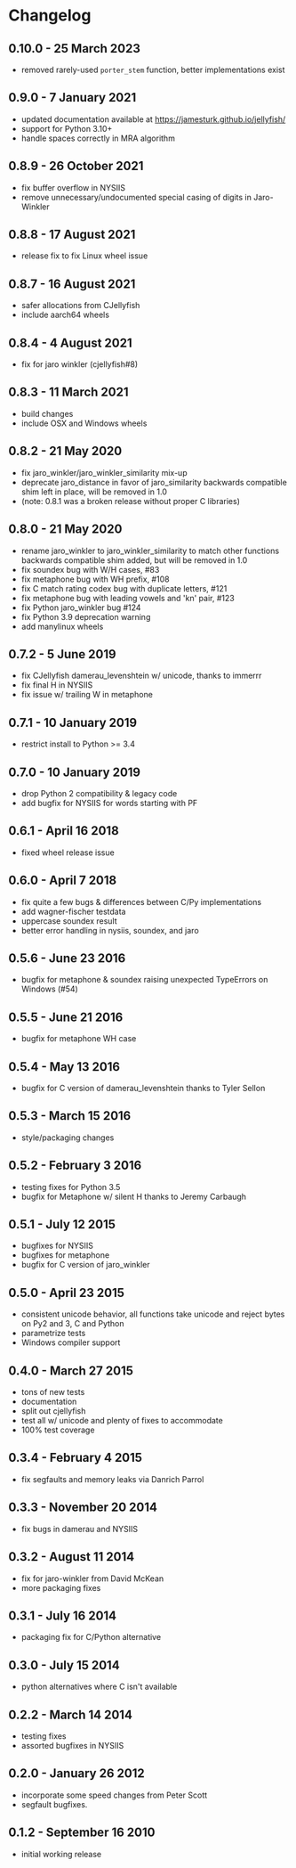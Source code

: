 Changelog
=========

0.10.0 - 25 March 2023
---------------------
* removed rarely-used `porter_stem` function, better implementations exist

0.9.0 - 7 January 2021
----------------------
* updated documentation available at https://jamesturk.github.io/jellyfish/
* support for Python 3.10+
* handle spaces correctly in MRA algorithm

0.8.9 - 26 October 2021
-----------------------
* fix buffer overflow in NYSIIS
* remove unnecessary/undocumented special casing of digits in Jaro-Winkler

0.8.8 - 17 August 2021
----------------------
* release fix to fix Linux wheel issue

0.8.7 - 16 August 2021
----------------------
* safer allocations from CJellyfish
* include aarch64 wheels

0.8.4 - 4 August 2021
---------------------
* fix for jaro winkler (cjellyfish#8)

0.8.3 - 11 March 2021
---------------------
* build changes
* include OSX and Windows wheels

0.8.2 - 21 May 2020
-------------------
* fix jaro_winkler/jaro_winkler_similarity mix-up
* deprecate jaro_distance in favor of jaro_similarity
  backwards compatible shim left in place, will be removed in 1.0
* (note: 0.8.1 was a broken release without proper C libraries)

0.8.0 - 21 May 2020
-------------------
* rename jaro_winkler to jaro_winkler_similarity to match other functions
  backwards compatible shim added, but will be removed in 1.0
* fix soundex bug with W/H cases, #83
* fix metaphone bug with WH prefix, #108
* fix C match rating codex bug with duplicate letters, #121
* fix metaphone bug with leading vowels and 'kn' pair, #123
* fix Python jaro_winkler bug #124
* fix Python 3.9 deprecation warning
* add manylinux wheels

0.7.2 - 5 June 2019
-----------------------
* fix CJellyfish damerau_levenshtein w/ unicode, thanks to immerrr
* fix final H in NYSIIS
* fix issue w/ trailing W in metaphone

0.7.1 - 10 January 2019
-----------------------
* restrict install to Python >= 3.4

0.7.0 - 10 January 2019
-----------------------
* drop Python 2 compatibility & legacy code
* add bugfix for NYSIIS for words starting with PF

0.6.1 - April 16 2018
---------------------
* fixed wheel release issue

0.6.0 - April 7 2018
--------------------
* fix quite a few bugs & differences between C/Py implementations
* add wagner-fischer testdata
* uppercase soundex result
* better error handling in nysiis, soundex, and jaro

0.5.6 - June 23 2016
--------------------
* bugfix for metaphone & soundex raising unexpected TypeErrors on Windows (#54)

0.5.5 - June 21 2016
--------------------
* bugfix for metaphone WH case

0.5.4 - May 13 2016
-------------------
* bugfix for C version of damerau_levenshtein thanks to Tyler Sellon

0.5.3 - March 15 2016
---------------------
* style/packaging changes


0.5.2 - February 3 2016
-----------------------

* testing fixes for Python 3.5
* bugfix for Metaphone w/ silent H thanks to Jeremy Carbaugh

0.5.1 - July 12 2015
--------------------

* bugfixes for NYSIIS
* bugfixes for metaphone
* bugfix for C version of jaro_winkler

0.5.0 - April 23 2015
---------------------

* consistent unicode behavior, all functions take unicode and reject bytes on Py2 and 3, C and Python
* parametrize tests
* Windows compiler support

0.4.0 - March 27 2015
---------------------

* tons of new tests
* documentation
* split out cjellyfish
* test all w/ unicode and plenty of fixes to accommodate
* 100% test coverage

0.3.4 - February 4 2015
-----------------------

* fix segfaults and memory leaks via Danrich Parrol

0.3.3 - November 20 2014
------------------------

* fix bugs in damerau and NYSIIS

0.3.2 -  August 11 2014
-----------------------

* fix for jaro-winkler from David McKean
* more packaging fixes

0.3.1 - July 16 2014
--------------------

* packaging fix for C/Python alternative

0.3.0 - July 15 2014
--------------------

* python alternatives where C isn't available

0.2.2 - March 14 2014
---------------------

* testing fixes
* assorted bugfixes in NYSIIS

0.2.0 - January 26 2012
-----------------------

* incorporate some speed changes from Peter Scott
* segfault bugfixes.

0.1.2 - September 16 2010
-------------------------

* initial working release
